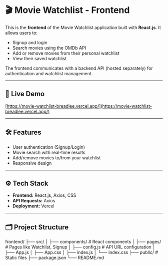 # 🎬 Movie Watchlist - Frontend

This is the **frontend** of the Movie Watchlist application built with **React.js**. It allows users to:

- Signup and login
- Search movies using the OMDb API
- Add or remove movies from their personal watchlist
- View their saved watchlist

The frontend communicates with a backend API (hosted separately) for authentication and watchlist management.

---

## 🔗 Live Demo

[https://movie-watchlist-breadlee.vercel.app/](https://movie-watchlist-breadlee.vercel.app/)

---

## 🛠 Features

- User authentication (Signup/Login)
- Movie search with real-time results
- Add/remove movies to/from your watchlist
- Responsive design

---

## ⚙️ Tech Stack

- **Frontend:** React.js, Axios, CSS
- **API Requests:** Axios
- **Deployment:** Vercel

---

## 🗂 Project Structure

frontend/
├── src/
│ ├── components/ # React components
│ ├── pages/ # Pages like Watchlist, Signup
│ ├── config.js # API URL configuration
│ ├── App.js
│ ├── App.css
│ ├── index.js
│ └── index.css
├── public/ # Static files
├── package.json
└── README.md
